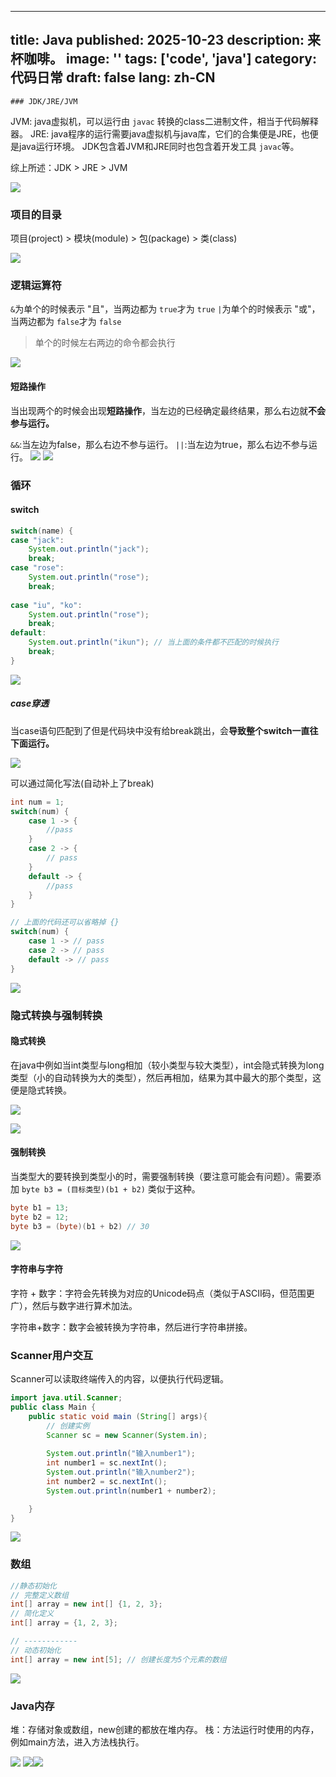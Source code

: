 
---
title: Java
published: 2025-10-23
description: 来杯咖啡。
image: ''
tags: ['code', 'java']
category: 代码日常
draft: false
lang: zh-CN
---
    ### JDK/JRE/JVM

JVM: java虚拟机，可以运行由 `javac` 转换的class二进制文件，相当于代码解释器。
JRE: java程序的运行需要java虚拟机与java库，它们的合集便是JRE，也便是java运行环境。
JDK包含着JVM和JRE同时也包含着开发工具 `javac`等。

综上所述：JDK > JRE > JVM

![](./assets/IMG-20251022095413938.png)

### 项目的目录

项目(project) > 模块(module) > 包(package) > 类(class)

![](./assets/IMG-20251022095354710.png)

### 逻辑运算符

`&`为单个的时候表示 "且"，当两边都为 `true`才为 `true`
`|`为单个的时候表示 "或"，当两边都为 `false`才为 `false`

> 单个的时候左右两边的命令都会执行


![](./assets/IMG-20251022095450129.png)
#### 短路操作

当出现两个的时候会出现**短路操作**，当左边的已经确定最终结果，那么右边就**不会参与运行。**

`&&`:当左边为false，那么右边不参与运行。
`||`:当左边为true，那么右边不参与运行。
![](./assets/IMG-20251022095539739.png)
![](./assets/IMG-20251022095540841.png)

### 循环

#### switch

```java
switch(name) {
case "jack":
	System.out.println("jack");
	break;
case "rose":
	System.out.println("rose");
	break;
	
case "iu", "ko":
	System.out.println("rose");
	break;
default:
	System.out.println("ikun"); // 当上面的条件都不匹配的时候执行
	break;
}
```

![](./assets/IMG-20251022095541658.png)

##### case穿透

当case语句匹配到了但是代码块中没有给break跳出，会**导致整个switch一直往下面运行。**

![](./assets/IMG-20251022095542786.png)

可以通过简化写法(自动补上了break)

```java
int num = 1;
switch(num) {
	case 1 -> {
		//pass
	}
	case 2 -> {
		// pass
	}
	default -> {
		//pass
	}
}

// 上面的代码还可以省略掉 {}
switch(num) {
	case 1 -> // pass
	case 2 -> // pass
	default -> // pass
}

```

![](./assets/IMG-20251022095624082.png)
### 隐式转换与强制转换
#### 隐式转换

在java中例如当int类型与long相加（较小类型与较大类型），int会隐式转换为long类型（小的自动转换为大的类型），然后再相加，结果为其中最大的那个类型，这便是隐式转换。

![](./assets/IMG-20251022095655563.png)


![](./assets/IMG-20251022095656498.png)

#### 强制转换
当类型大的要转换到类型小的时，需要强制转换（要注意可能会有问题）。需要添加 `byte b3 = (目标类型)(b1 + b2)` 类似于这种。

```java
byte b1 = 13;
byte b2 = 12;
byte b3 = (byte)(b1 + b2) // 30
```

![](./assets/IMG-20251022095657107.png)

#### 字符串与字符
字符 + 数字：字符会先转换为对应的Unicode码点（类似于ASCII码，但范围更广），然后与数字进行算术加法。

字符串+数字：数字会被转换为字符串，然后进行字符串拼接。

### Scanner用户交互

Scanner可以读取终端传入的内容，以便执行代码逻辑。

```java
import java.util.Scanner;
public class Main {
	public static void main (String[] args){
		// 创建实例
		Scanner sc = new Scanner(System.in);
		
		System.out.println("输入number1");
		int number1 = sc.nextInt();
		System.out.println("输入number2");
		int number2 = sc.nextInt();
		System.out.println(number1 + number2);

	}
}
```

![](./assets/IMG-20251022095657809.png)

### 数组

```java
//静态初始化
// 完整定义数组
int[] array = new int[] {1, 2, 3};
// 简化定义
int[] array = {1, 2, 3};

// ------------
// 动态初始化
int[] array = new int[5]; // 创建长度为5个元素的数组
```

![](./assets/IMG-20251022095658496.png)

### Java内存

堆：存储对象或数组，new创建的都放在堆内存。
栈：方法运行时使用的内存，例如main方法，进入方法栈执行。

![](./assets/IMG-20251022095659117.png)
![](./assets/IMG-20251022095659522.png)![](./assets/IMG-20251022095659667.png)